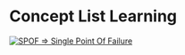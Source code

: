 # Concept List Learning

[![SPOF => Single Point Of Failure](https://img.shields.io/badge/SPOF=>SinglePointofFailure-000?style=for-the-badge&logo=github&logoColor=white)](https://github.com/MohammadRezaGholamizadeh/EducactionLibrary/blob/main/Library/Concepts/SPOF/README.md)
